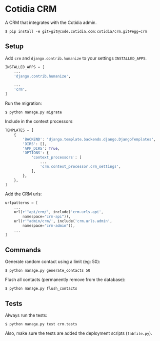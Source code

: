Cotidia CRM
===========

A CRM that integrates with the Cotidia admin.

    $ pip install -e git+git@code.cotidia.com:cotidia/crm.git#egg=crm

## Setup

Add `crm` and `django.contrib.humanize` to your settings `INSTALLED_APPS`.

```python
INSTALLED_APPS = [
    ...
    'django.contrib.humanize',

    ...
    'crm',
]
```

Run the migration:

```console
$ python manage.py migrate
```

Include in the context processors:

```python
TEMPLATES = [
    {
        'BACKEND': 'django.template.backends.django.DjangoTemplates',
        'DIRS': [],
        'APP_DIRS': True,
        'OPTIONS': {
            'context_processors': [
                ...
                'crm.context_processor.crm_settings',
            ],
        },
    },
]
```
  
Add the CRM urls:

```python
urlpatterns = [
    ...
    url(r'^api/crm/', include('crm.urls.api',
        namespace="crm-api")),
    url(r'^admin/crm/', include('crm.urls.admin',
        namespace="crm-admin")),
    ...
]
```

## Commands

Generate random contact using a limit (eg: 50):

    $ python manage.py generate_contacts 50

Flush all contacts (permanently remove from the database):

    $ python manage.py flush_contacts

## Tests

Always run the tests:
    
    $ python manage.py test crm.tests

Also, make sure the tests are added the deployment scripts (`fabfile.py`).